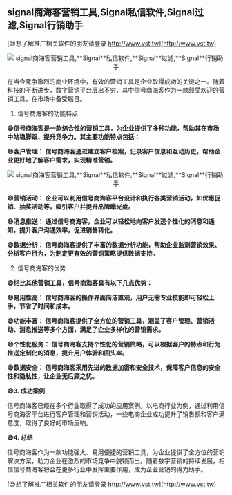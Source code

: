 ## **signal商海客营销工具,**Signal**私信软件,**Signal**过滤,**Signal**行销助手**

[😍想了解推广相关软件的朋友请登录 http://www.vst.tw](http://www.vst.tw)

 <center><img src="https://vst.tw/MP4/tuiguang/png/1.png" alt="signal商海客营销工具,**Signal**私信软件,**Signal**过滤,**Signal**行销助手"></center>

在当今竞争激烈的商业环境中，有效的营销工具是企业取得成功的关键之一。随着科技的不断进步，数字营销平台层出不穷，其中信号商海客作为一款颇受欢迎的营销工具，在市场中备受瞩目。

1. 信号商海客的功能特点

**😄信号商海客是一款综合性的营销工具，为企业提供了多种功能，帮助其在市场中站稳脚跟、提升竞争力。其主要功能特点包括：**

**😄客户管理： 信号商海客通过建立客户档案，记录客户信息和互动历史，帮助企业更好地了解客户需求，实现精准营销。**

 <center><img src="https://vst.tw/MP4/tuiguang/png/3.png" alt="signal商海客营销工具,**Signal**私信软件,**Signal**过滤,**Signal**行销助手"></center>

**😄营销活动： 企业可以利用信号商海客平台设计和执行各类营销活动，如优惠促销、抽奖活动等，吸引客户并提升品牌曝光度。**

**😄消息推送： 通过信号商海客，企业可以轻松地向客户发送个性化的消息和通知，提升客户沟通效率，促进销售转化。**

**😄数据分析： 信号商海客提供了丰富的数据分析功能，帮助企业监测营销效果、分析客户行为，为制定更有效的营销策略提供数据支持。**

2. 信号商海客的优势

**😄相比其他营销工具，信号商海客具有以下几点优势：**

**😄易用性高： 信号商海客的操作界面简洁直观，用户无需专业技能即可轻松上手，节省了时间和成本。**

**😄功能丰富： 信号商海客提供了全方位的营销工具，涵盖了客户管理、营销活动、消息推送等多个方面，满足了企业多样化的营销需求。**

**😄个性化服务： 信号商海客支持个性化的营销策略，可以根据客户的特点和行为推送定制化的消息，提升用户体验和回头率。**

**😄数据安全： 信号商海客采用先进的数据加密和安全技术，保障客户信息的安全性和隐私性，让企业无后顾之忧。**

**😄3. 成功案例**

信号商海客已经在多个行业取得了成功的应用案例。以电商行业为例，通过利用信号商海客平台进行客户管理和营销活动，一些电商企业成功提升了销售额和客户满意度，取得了良好的市场反响。

**😄4. 总结**

信号商海客作为一款功能强大、易用便捷的营销工具，为企业提供了全方位的营销解决方案，助力企业在激烈的市场竞争中脱颖而出。随着数字营销的持续发展，相信信号商海客将会在更多行业中发挥重要作用，成为企业营销的得力助手。

[😍想了解推广相关软件的朋友请登录 http://www.vst.tw](http://www.vst.tw)



